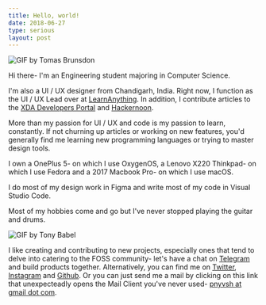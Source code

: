 ```yaml
---
title: Hello, world!
date: 2018-06-27
type: serious
layout: post
---
```


![GIF by [Tomas Brunsdon](https://giphy.com/tomasbrunsdon)](https://media2.giphy.com/media/l0HlNaQ6gWfllcjDO/giphy.gif)

Hi there- I'm an Engineering student majoring in Computer Science.

I'm also a UI / UX designer from Chandigarh, India. Right now, I function as the UI / UX Lead over at [LearnAnything](https://learn-anything.xyz). In addition, I contribute articles to the [XDA Developers Portal](https://xda-developers.com/author/punya-vashist) and [Hackernoon](https://hackernoon.com/@punyavashist).

More than my passion for UI / UX and code is my passion to learn, constantly. If not churning up articles or working on new features, you'd generally find me learning new programming languages or trying to master design tools.

I own a OnePlus 5- on which I use OxygenOS, a Lenovo X220 Thinkpad- on which I use Fedora and a 2017 Macbook Pro- on which I use macOS.

I do most of my design work in Figma and write most of my code in Visual Studio Code.

Most of my hobbies come and go but I've never stopped playing the guitar and drums. 

![GIF by [Tony Babel](https://giphy.com/tonybabel)](https://media.giphy.com/media/3oKIPEqDGUULpEU0aQ/giphy.gif)

I like creating and contributing to new projects, especially ones that tend to delve into catering to the FOSS community- let's have a chat on [Telegram](https://t.co/pnyvsh) and build products together. Alternatively, you can find me on [Twitter](https://t.me/pnyvsh), [Instagram](https://instagram.com/pnyvsh) and [Github](https://github.com/pnyvsh). Or you can just send me a mail by clicking on this link that unexpecteadly opens the Mail Client you've never used- [pnyvsh at gmail dot com](mailto:pnyvsh@gmail.com).